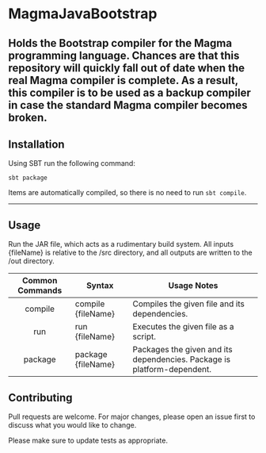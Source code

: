 # MagmaJavaBootstrap
Holds the Bootstrap compiler for the Magma programming language. Chances are that this repository will quickly fall out
of date when the real Magma compiler is complete. As a result, this compiler is to be used as a backup compiler in case
the standard Magma compiler becomes broken.
---
## Installation
Using SBT run the following command:
```
sbt package
```
Items are automatically compiled, so there is no need to run ```sbt compile```.

---
## Usage
Run the JAR file, which acts as a rudimentary build system. All inputs {fileName} is relative to the /src directory, and
all outputs are written to the /out directory.

|Common Commands|Syntax            |Usage Notes                                                            |
|:-------------:|------------------|-----------------------------------------------------------------------|
|compile        |compile {fileName}|Compiles the given file and its dependencies.                          |
|run            |run {fileName}    |Executes the given file as a script.                                   |
|package        |package {fileName}|Packages the given and its dependencies. Package is platform-dependent.|

## Contributing
Pull requests are welcome. For major changes, please open an issue first to discuss what you would like to change.

Please make sure to update tests as appropriate.
